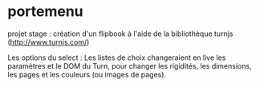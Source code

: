 # portemenu
projet stage :
création d'un flipbook à l'aide de la bibliothèque turnjs (http://www.turnjs.com/)

Les options du select :
Les listes de choix changeraient en live les paramètres et le DOM du Turn, pour changer les rigidités, les dimensions, les pages et les couleurs (ou images de pages).

